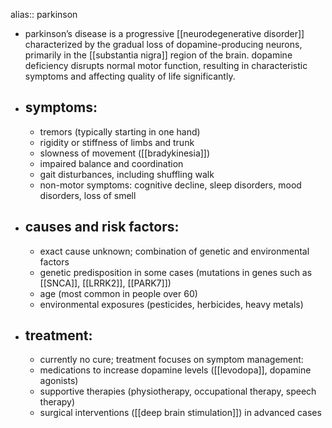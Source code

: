 alias:: parkinson

- parkinson’s disease is a progressive [[neurodegenerative disorder]] characterized by the gradual loss of dopamine-producing neurons, primarily in the [[substantia nigra]] region of the brain. dopamine deficiency disrupts normal motor function, resulting in characteristic symptoms and affecting quality of life significantly.
- ## symptoms:
	- tremors (typically starting in one hand)
	- rigidity or stiffness of limbs and trunk
	- slowness of movement ([[bradykinesia]])
	- impaired balance and coordination
	- gait disturbances, including shuffling walk
	- non-motor symptoms: cognitive decline, sleep disorders, mood disorders, loss of smell
- ## causes and risk factors:
	- exact cause unknown; combination of genetic and environmental factors
	- genetic predisposition in some cases (mutations in genes such as [[SNCA]], [[LRRK2]], [[PARK7]])
	- age (most common in people over 60)
	- environmental exposures (pesticides, herbicides, heavy metals)
- ## treatment:
	- currently no cure; treatment focuses on symptom management:
	- medications to increase dopamine levels ([[levodopa]], dopamine agonists)
	- supportive therapies (physiotherapy, occupational therapy, speech therapy)
	- surgical interventions ([[deep brain stimulation]]) in advanced cases